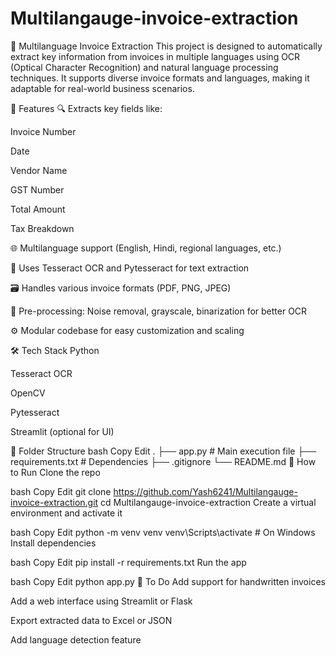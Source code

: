 # Multilangauge-invoice-extraction
🧾 Multilanguage Invoice Extraction
This project is designed to automatically extract key information from invoices in multiple languages using OCR (Optical Character Recognition) and natural language processing techniques. It supports diverse invoice formats and languages, making it adaptable for real-world business scenarios.

🚀 Features
🔍 Extracts key fields like:

Invoice Number

Date

Vendor Name

GST Number

Total Amount

Tax Breakdown

🌐 Multilanguage support (English, Hindi, regional languages, etc.)

🧠 Uses Tesseract OCR and Pytesseract for text extraction

🗃 Handles various invoice formats (PDF, PNG, JPEG)

🧼 Pre-processing: Noise removal, grayscale, binarization for better OCR

⚙️ Modular codebase for easy customization and scaling

🛠️ Tech Stack
Python

Tesseract OCR

OpenCV

Pytesseract

Streamlit (optional for UI)

📂 Folder Structure
bash
Copy
Edit
.
├── app.py                # Main execution file
├── requirements.txt      # Dependencies
├── .gitignore
└── README.md
🧪 How to Run
Clone the repo

bash
Copy
Edit
git clone https://github.com/Yash6241/Multilangauge-invoice-extraction.git
cd Multilangauge-invoice-extraction
Create a virtual environment and activate it

bash
Copy
Edit
python -m venv venv
venv\Scripts\activate  # On Windows
Install dependencies

bash
Copy
Edit
pip install -r requirements.txt
Run the app

bash
Copy
Edit
python app.py
📌 To Do
 Add support for handwritten invoices

 Add a web interface using Streamlit or Flask

 Export extracted data to Excel or JSON

 Add language detection feature

